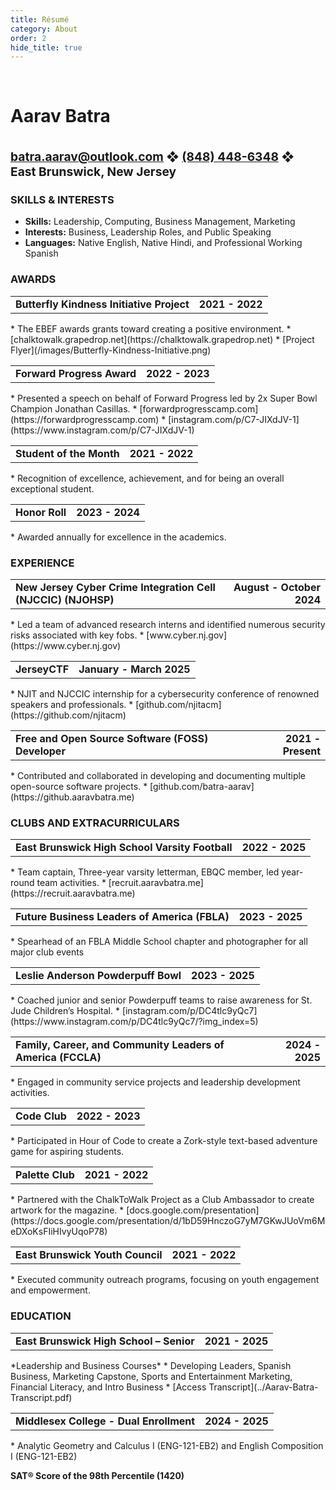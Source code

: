 ```yaml
---
title: Résumé
category: About
order: 2
hide_title: true
---
```


<br>
<p align="center" style="margin-bottom: 0;">
<h1><b>Aarav Batra</b></h1>
<br>
<h2 style="text-align: left; font-size: clamp(10px, 2vw, 20px); margin-top: 0;">
<span style="display: inline-block;"><a href="mailto:batra.aarav@outlook.com">batra.aarav@outlook.com</a></span> ❖ 
<span style="display: inline-block;"><a href="tel:+18484486348">(848) 448-6348</a></span> ❖ 
<span style="display: inline-block;">East Brunswick, New Jersey</span>
</h2>
</p>

<h3>SKILLS & INTERESTS</h3>

* <b>Skills:</b> Leadership, Computing, Business Management, Marketing
* <b>Interests:</b> Business, Leadership Roles, and Public Speaking  
* <b>Languages:</b> Native English, Native Hindi, and Professional Working Spanish


<h3>AWARDS</h3>
<table style="border: none; width: 100%">
<tr><td><b>Butterfly Kindness Initiative Project</b></td><td style="text-align: right"><b>2021 - 2022</b></td></tr>
</table>
  * The EBEF awards grants toward creating a positive environment.
  * [chalktowalk.grapedrop.net](https://chalktowalk.grapedrop.net)
  * [Project Flyer](/images/Butterfly-Kindness-Initiative.png)
<table style="border: none; width: 100%">
<tr><td><b>Forward Progress Award</b></td><td style="text-align: right"><b>2022 - 2023</b></td></tr>
</table>
  * Presented a speech on behalf of Forward Progress led by 2x Super Bowl Champion Jonathan Casillas.
  * [forwardprogresscamp.com](https://forwardprogresscamp.com)
  * [instagram.com/p/C7-JIXdJV-1](https://www.instagram.com/p/C7-JIXdJV-1)
<table style="border: none; width: 100%">
<tr><td><b>Student of the Month</b></td><td style="text-align: right"><b>2021 - 2022</b></td></tr>
</table>
  * Recognition of excellence, achievement, and for being an overall exceptional student.
<table style="border: none; width: 100%">
<tr><td><b>Honor Roll</b></td><td style="text-align: right"><b>2023 - 2024</b></td></tr>
</table>
  * Awarded annually for excellence in the academics.

   
<h3>EXPERIENCE</h3>  
<table style="border: none; width: 100%">
<tr><td><b>New Jersey Cyber Crime Integration Cell (NJCCIC) (NJOHSP)</b></td><td style="text-align: right"><b>August - October 2024</b></td></tr>
</table>
* Led a team of advanced research interns and identified numerous security risks associated with key fobs.
* [www.cyber.nj.gov](https://www.cyber.nj.gov)
<table style="border: none; width: 100%">
<tr><td><b>JerseyCTF</b></td><td style="text-align: right"><b>January - March 2025</b></td></tr>
</table>
* NJIT and NJCCIC internship for a cybersecurity conference of renowned speakers and professionals.
* [github.com/njitacm](https://github.com/njitacm)
<table style="border: none; width: 100%">
<tr><td><b>Free and Open Source Software (FOSS) Developer</b></td><td style="text-align: right"><b>2021 - Present</b></td></tr>
</table>
* Contributed and collaborated in developing and documenting multiple open-source software projects.
* [github.com/batra-aarav](https://github.aaravbatra.me)
   
<h3>CLUBS AND EXTRACURRICULARS</h3>  
<table style="border: none; width: 100%">
<tr><td><b>East Brunswick High School Varsity Football</b></td><td style="text-align: right"><b>2022 - 2025</b></td></tr>
</table>
* Team captain, Three-year varsity letterman, EBQC member, led year-round team activities.
* [recruit.aaravbatra.me](https://recruit.aaravbatra.me)
<table style="border: none; width: 100%">
<tr><td><b>Future Business Leaders of America (FBLA)</b></td><td style="text-align: right"><b>2023 - 2025</b></td></tr>
</table>
* Spearhead of an FBLA Middle School chapter and photographer for all major club events
<table style="border: none; width: 100%">
<tr><td><b>Leslie Anderson Powderpuff Bowl</b></td><td style="text-align: right"><b>2023 - 2025</b></td></tr>
</table>
* Coached junior and senior Powderpuff teams to raise awareness for St. Jude Children’s Hospital.
* [instagram.com/p/DC4tlc9yQc7](https://www.instagram.com/p/DC4tlc9yQc7/?img_index=5)
<table style="border: none; width: 100%">
<tr><td><b>Family, Career, and Community Leaders of America (FCCLA)</b></td><td style="text-align: right"><b>2024 - 2025</b></td></tr>
</table>
* Engaged in community service projects and leadership development activities.
<table style="border: none; width: 100%">
<tr><td><b>Code Club</b></td><td style="text-align: right"><b>2022 - 2023</b></td></tr>
</table>
* Participated in Hour of Code to create a Zork-style text-based adventure game for aspiring students.
<table style="border: none; width: 100%">
<tr><td><b>Palette Club</b></td><td style="text-align: right"><b>2021 - 2022</b></td></tr>
</table>
* Partnered with the ChalkToWalk Project as a Club Ambassador to create artwork for the magazine.
* [docs.google.com/presentation](https://docs.google.com/presentation/d/1bD59HnczoG7yM7GKwJUoVm6MeDXoKsFIiHIvyUqoP78)
<table style="border: none; width: 100%">
<tr><td><b>East Brunswick Youth Council</b></td><td style="text-align: right"><b>2021 - 2022</b></td></tr>
</table>
* Executed community outreach programs, focusing on youth engagement and empowerment.


<h3>EDUCATION</h3>   
<table style="border: none; width: 100%">
<tr><td><b>East Brunswick High School – Senior</b></td><td style="text-align: right"><b>2021 - 2025</b></td></tr>
</table>
*Leadership and Business Courses*
* Developing Leaders, Spanish Business, Marketing Capstone, Sports and Entertainment Marketing, Financial Literacy, and Intro Business
* [Access Transcript](../Aarav-Batra-Transcript.pdf)
<table style="border: none; width: 100%">
<tr><td><b>Middlesex College - Dual Enrollment</b></td><td style="text-align: right"><b>2024 - 2025</b></td></tr>
</table>
* Analytic Geometry and Calculus I (ENG-121-EB2) and English Composition I (ENG-121-EB2)
<br>

<b>SAT® Score of the 98th Percentile (1420)</b>